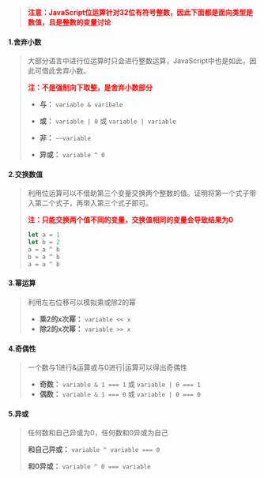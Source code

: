 > <font color=red>**注意：JavaScript位运算针对32位有符号整数，因此下面都是面向类型是数值，且是整数的变量讨论**</font>



#### 1.舍弃小数

> 大部分语言中进行位运算时只会进行整数运算，JavaScript中也是如此，因此可借此舍弃小数。
>
> **<font color=red>注：不是强制向下取整，是舍弃小数部分</font>**
>
> * **与：** ```variable & varibale```
> * **或：** ```variable | 0``` 或 ```variable | variable```
>
> * **非：** ```~~variable```
> * **异或：** ```variable ^ 0```



#### 2.交换数值

> 利用位运算可以不借助第三个变量交换两个整数的值。证明将第一个式子带入第二个式子，再带入第三个式子即可。
>
> **<font color=red>注：只能交换两个值不同的变量，交换值相同的变量会导致结果为0</font>**
>
> ```javascript
> let a = 1
> let b = 2
> a = a ^ b
> b = a ^ b
> a = a ^ b
> ```



#### 3.幂运算

>利用左右位移可以模拟乘或除2的幂
>
>* **乘2的x次幂：** ```variable << x```
>* **除2的x次幂：** ```variable >> x```



#### 4.奇偶性

> 一个数与1进行&运算或与0进行|运算可以得出奇偶性
>
> * **奇数：** ```variable & 1 === 1``` 或 ```variable | 0 === 1```
> * **偶数：** ```variable & 1 === 0``` 或 ```variable | 0 === 0```



#### 5.异或

> 任何数和自己异或为0，任何数和0异或为自己
>
> **和自己异或：** ```variable ^ variable === 0```
>
> **和0异或：** ```variable ^ 0 === variable```
